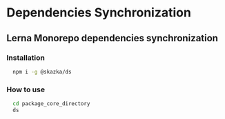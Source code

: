 # Dependencies Synchronization

## Lerna Monorepo dependencies synchronization

### Installation

```bash
  npm i -g @skazka/ds
```
### How to use

```bash
  cd package_core_directory
  ds
```
